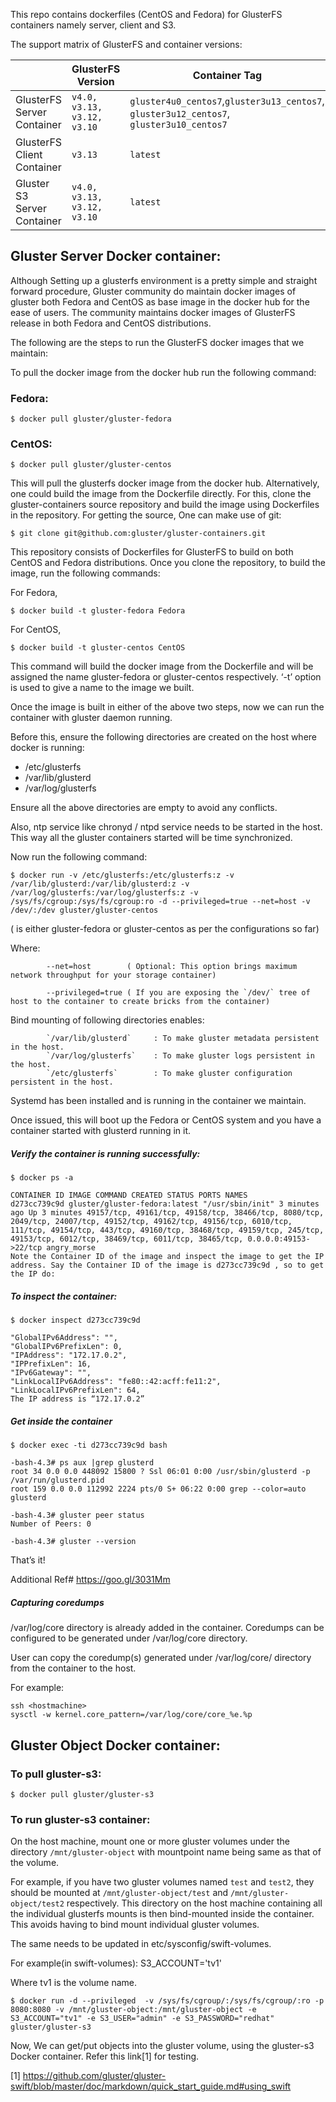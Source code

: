 This repo contains dockerfiles (CentOS and Fedora) for GlusterFS containers namely server, client and S3.


The support matrix of GlusterFS and container versions:


|                |GlusterFS  Version                    |Container Tag   | Container name                     |
|----------------|-------------------------------|-----------------------------|------------------|
|GlusterFS Server Container|`v4.0,  v3.13, v3.12, v3.10`            |`gluster4u0_centos7`,`gluster3u13_centos7`, `gluster3u12_centos7`, `gluster3u10_centos7` |            `gluster-centos`|
|GlusterFS Client Container       |`v3.13`            |`latest`            |`glusterfs-client`
|Gluster S3 Server Container         |`v4.0,  v3.13, v3.12, v3.10`|`latest`|`gluster-s3`


## Gluster Server Docker container:

Although Setting up a glusterfs environment is a pretty simple and straight forward procedure, Gluster community do maintain docker images of gluster both Fedora and CentOS as base image in the docker hub for the ease of users. The community maintains docker images of GlusterFS release in both Fedora and CentOS distributions. 

The following are the steps to run the GlusterFS docker images that we maintain:

To pull the docker image from the docker hub run the following command:

### Fedora:

~~~
$ docker pull gluster/gluster-fedora
~~~

### CentOS:

~~~
$ docker pull gluster/gluster-centos
~~~

This will pull the glusterfs docker image from the docker hub.
Alternatively, one could build the image from the Dockerfile directly. For this, clone the gluster-containers source repository and build the image using Dockerfiles in the repository. For getting the source, One can make use of git:

~~~
$ git clone git@github.com:gluster/gluster-containers.git
~~~

This repository consists of Dockerfiles for GlusterFS to build on both CentOS and Fedora distributions. Once you clone the repository, to build the image, run the following commands:

For Fedora,

~~~
$ docker build -t gluster-fedora Fedora
~~~
For CentOS,
~~~
$ docker build -t gluster-centos CentOS
~~~
This command will build the docker image from the Dockerfile and will be assigned the name gluster-fedora or gluster-centos respectively. ‘-t’ option is used to give a name to the image we built.

Once the image is built in either of the above two steps, now we can run the container with gluster daemon running. 

Before this, ensure the following directories are created on the host where docker is running:
 - /etc/glusterfs
 - /var/lib/glusterd
 - /var/log/glusterfs

Ensure all the above directories are empty to avoid any conflicts.

Also, ntp service like chronyd / ntpd service needs to be started in the host.
This way all the gluster containers started will be time synchronized.

Now run the following command:

~~~
$ docker run -v /etc/glusterfs:/etc/glusterfs:z -v /var/lib/glusterd:/var/lib/glusterd:z -v /var/log/glusterfs:/var/log/glusterfs:z -v /sys/fs/cgroup:/sys/fs/cgroup:ro -d --privileged=true --net=host -v /dev/:/dev gluster/gluster-centos
~~~

( is either gluster-fedora or gluster-centos as per the configurations so far)

Where:
~~~
        --net=host        ( Optional: This option brings maximum network throughput for your storage container)

        --privileged=true ( If you are exposing the `/dev/` tree of host to the container to create bricks from the container)
~~~
Bind mounting of following directories enables:
~~~
        `/var/lib/glusterd`     : To make gluster metadata persistent in the host.
        `/var/log/glusterfs`    : To make gluster logs persistent in the host.
        `/etc/glusterfs`        : To make gluster configuration persistent in the host.
~~~

Systemd has been installed and is running in the container we maintain.

Once issued, this will boot up the Fedora or CentOS system and you have a container started with glusterd running in it.

##### Verify the container is running successfully:

~~~
$ docker ps -a

CONTAINER ID IMAGE COMMAND CREATED STATUS PORTS NAMES
d273cc739c9d gluster/gluster-fedora:latest "/usr/sbin/init" 3 minutes ago Up 3 minutes 49157/tcp, 49161/tcp, 49158/tcp, 38466/tcp, 8080/tcp, 2049/tcp, 24007/tcp, 49152/tcp, 49162/tcp, 49156/tcp, 6010/tcp, 111/tcp, 49154/tcp, 443/tcp, 49160/tcp, 38468/tcp, 49159/tcp, 245/tcp, 49153/tcp, 6012/tcp, 38469/tcp, 6011/tcp, 38465/tcp, 0.0.0.0:49153->22/tcp angry_morse
Note the Container ID of the image and inspect the image to get the IP address. Say the Container ID of the image is d273cc739c9d , so to get the IP do:
~~~

##### To inspect the container:

~~~
$ docker inspect d273cc739c9d

"GlobalIPv6Address": "",
"GlobalIPv6PrefixLen": 0,
"IPAddress": "172.17.0.2",
"IPPrefixLen": 16,
"IPv6Gateway": "",
"LinkLocalIPv6Address": "fe80::42:acff:fe11:2",
"LinkLocalIPv6PrefixLen": 64,
The IP address is “172.17.0.2”

~~~

##### Get inside the container

~~~
$ docker exec -ti d273cc739c9d bash

-bash-4.3# ps aux |grep glusterd
root 34 0.0 0.0 448092 15800 ? Ssl 06:01 0:00 /usr/sbin/glusterd -p /var/run/glusterd.pid
root 159 0.0 0.0 112992 2224 pts/0 S+ 06:22 0:00 grep --color=auto glusterd

-bash-4.3# gluster peer status
Number of Peers: 0

-bash-4.3# gluster --version
~~~

That’s it!

Additional Ref# https://goo.gl/3031Mm

##### Capturing coredumps

/var/log/core directory is already added in the container.
Coredumps can be configured to be generated under /var/log/core directory.

User can copy the coredump(s) generated under /var/log/core/ directory
from the container to the host.

For example:
~~~
ssh <hostmachine>
sysctl -w kernel.core_pattern=/var/log/core/core_%e.%p
~~~

## Gluster Object Docker container:

### To pull gluster-s3:
~~~
$ docker pull gluster/gluster-s3
~~~

### To run gluster-s3 container:

On the host machine, mount one or more gluster volumes under the directory
`/mnt/gluster-object` with mountpoint name being same as that of the volume.

For example, if you have two gluster volumes named `test` and `test2`, they
should be mounted at `/mnt/gluster-object/test` and `/mnt/gluster-object/test2`
respectively. This directory on the host machine containing all the individual
glusterfs mounts is then bind-mounted inside the container. This avoids having
to bind mount individual gluster volumes.

The same needs to be updated in etc/sysconfig/swift-volumes.

For example(in swift-volumes):
S3_ACCOUNT='tv1'

Where tv1 is the volume name.

~~~
$ docker run -d --privileged  -v /sys/fs/cgroup/:/sys/fs/cgroup/:ro -p 8080:8080 -v /mnt/gluster-object:/mnt/gluster-object -e S3_ACCOUNT="tv1" -e S3_USER="admin" -e S3_PASSWORD="redhat" gluster/gluster-s3
~~~

Now, We can get/put objects into the gluster volume, using the gluster-s3 Docker container.
Refer this link[1] for testing.

[1] https://github.com/gluster/gluster-swift/blob/master/doc/markdown/quick_start_guide.md#using_swift


